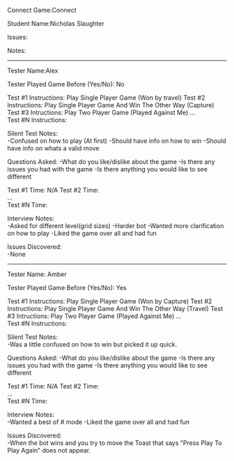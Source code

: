 Connect Game:Connect

Student Name:Nicholas Slaughter

Issues:

Notes:

----

Tester Name:Alex

Tester Played Game Before (Yes/No): No

Test #1 Instructions:  Play Single Player Game (Won by travel)
Test #2 Instructions:  Play Single Player Game And Win The Other Way (Capture)
Test #3 Intructions:   Play Two Player Game (Played Against Me)
...  
Test #N Instructions:  

Silent Test Notes:  
-Confused on how to play (At first)
	-Should have info on how to win
	-Should have info on whats a valid move

Questions Asked:
-What do you like/dislike about the game
-Is there any issues you had with the game
-Is there anything you would like to see different

  Test #1 Time:  N/A
  Test #2 Time:  
  ...  
  Test #N Time:  
  
Interview Notes:  
-Asked for different level(grid sizes)
-Harder bot
-Wanted more clarification on how to play
-Liked the game over all and had fun

Issues Discovered:  
-None

---

Tester Name: Amber

Tester Played Game Before (Yes/No): Yes

Test #1 Instructions:  Play Single Player Game (Won by Capture)
Test #2 Instructions:  Play Single Player Game And Win The Other Way (Travel)
Test #3 Intructions:   Play Two Player Game (Played Against Me)
...  
Test #N Instructions:  

Silent Test Notes:  
-Was a little confused on how to win but picked it up quick.

Questions Asked:
-What do you like/dislike about the game
-Is there any issues you had with the game
-Is there anything you would like to see different

  Test #1 Time:  N/A
  Test #2 Time:  
  ...  
  Test #N Time:  
  
Interview Notes:  
-Wanted a best of # mode
-Liked the game over all and had fun

Issues Discovered:  
-When the bot wins and you try to move the Toast that says
"Press Play To Play Again" does not appear.

